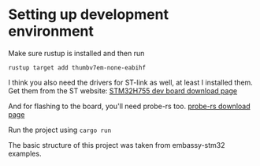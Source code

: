 # Setting up development environment

Make sure rustup is installed and then run

`rustup target add thumbv7em-none-eabihf`

I think you also need the drivers for ST-link as well, at least I installed them. 
Get them from the ST website:
[STM32H755 dev board download page](https://www.st.com/en/evaluation-tools/nucleo-h755zi-q.html#tools-software)

And for flashing to the board, you'll need probe-rs too. [probe-rs download page](https://probe.rs/docs/getting-started/installation/)

Run the project using `cargo run`

The basic structure of this project was taken from embassy-stm32 examples.